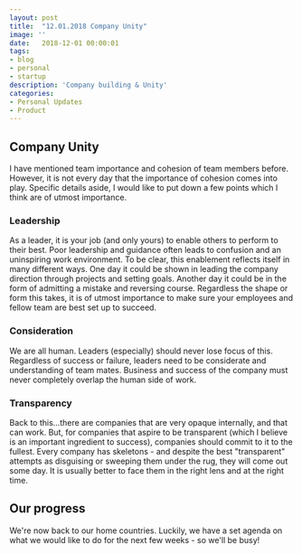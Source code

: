 ```yaml
---
layout: post
title:  "12.01.2018 Company Unity"
image: ''
date:   2018-12-01 00:00:01
tags:
- blog
- personal
- startup
description: 'Company building & Unity'
categories:
- Personal Updates
- Product
---
```


## Company Unity

I have mentioned team importance and cohesion of team members before. However, it is not every day that the importance of cohesion comes into play. Specific details aside, I would like to put down a few points which I think are of utmost importance. 

### Leadership

As a leader, it is your job (and only yours) to enable others to perform to their best. Poor leadership and guidance often leads to confusion and an uninspiring work environment. To be clear, this enablement reflects itself in many different ways. One day it could be shown in leading the company direction through projects and setting goals. Another day it could be in the form of admitting a mistake and reversing course. Regardless the shape or form this takes, it is of utmost importance to make sure your employees and fellow team are best set up to succeed. 

### Consideration

We are all human. Leaders (especially) should never lose focus of this. Regardless of success or failure, leaders need to be considerate and understanding of team mates. Business and success of the company must never completely overlap the human side of work. 

### Transparency

Back to this...there are companies that are very opaque internally, and that can work. But, for companies that aspire to be transparent (which I believe is an important ingredient to success), companies should commit to it to the fullest. Every company has skeletons - and despite the best "transparent" attempts as disguising or sweeping them under the rug, they will come out some day. It is usually better to face them in the right lens and at the right time. 

## Our progress

We're now back to our home countries. Luckily, we have a set agenda on what we would like to do for the next few weeks - so we'll be busy! 



